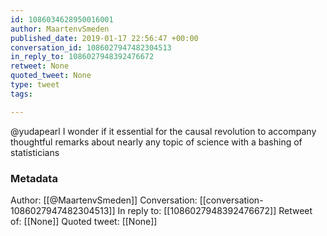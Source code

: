 ```yaml
---
id: 1086034628950016001
author: MaartenvSmeden
published_date: 2019-01-17 22:56:47 +00:00
conversation_id: 1086027947482304513
in_reply_to: 1086027948392476672
retweet: None
quoted_tweet: None
type: tweet
tags:

---
```


@yudapearl I wonder if it essential for the causal revolution to accompany thoughtful remarks about nearly any topic of science with a bashing of statisticians

### Metadata

Author: [[@MaartenvSmeden]]
Conversation: [[conversation-1086027947482304513]]
In reply to: [[1086027948392476672]]
Retweet of: [[None]]
Quoted tweet: [[None]]
